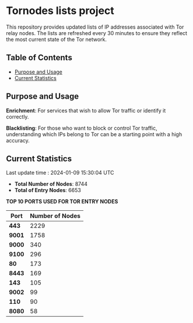 # Tornodes lists project

This repository provides updated lists of IP addresses associated with Tor relay nodes. The lists are refreshed every 30 minutes to ensure they reflect the most current state of the Tor network.

## Table of Contents

- [Purpose and Usage](#purpose-and-usage)
- [Current Statistics](#current-statistics)


## Purpose and Usage

**Enrichment**: For services that wish to allow Tor traffic or identify it correctly.

**Blacklisting**: For those who want to block or control Tor traffic, understanding which IPs belong to Tor can be a starting point with a high accuracy.

## Current Statistics

Last update time : 2024-01-09 15:30:04 UTC

- **Total Number of Nodes**: 8744
- **Total of Entry Nodes**: 6653

**TOP 10 PORTS USED FOR TOR ENTRY NODES**

| **Port** | **Number of Nodes** |
|------|-----------------|
| **443**   | 2229  |
| **9001**   | 1758  |
| **9000**   | 340  |
| **9100**   | 296  |
| **80**   | 173  |
| **8443**   | 169  |
| **143**   | 105  |
| **9002**   | 99  |
| **110**   | 90  |
| **8080**   | 58  |

